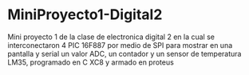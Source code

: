 # MiniProyecto1-Digital2

Mini proyecto 1 de la clase de electronica digital 2 en la cual se interconectaron 4 PIC 16F887 por medio de SPI para mostrar en una pantalla y serial un valor ADC, un contador y un sensor de temperatura LM35, programado en C XC8 y armado en proteus
